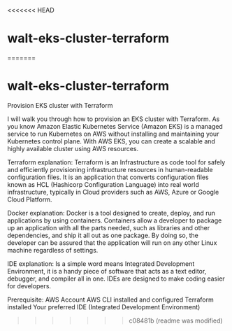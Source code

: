 <<<<<<< HEAD
# walt-eks-cluster-terraform
=======
# walt-eks-cluster-terraform
Provision EKS cluster with Terraform

I will walk you through how to provision an EKS cluster with Terraform. As you know Amazon Elastic Kubernetes Service (Amazon EKS) is a managed service to run Kubernetes on AWS without installing and maintaining your Kubernetes control plane. With AWS EKS, you can create a scalable and highly available cluster using AWS resources.

Terraform explanation:
Terraform is an Infrastructure as code tool for safely and efficiently provisioning infrastructure resources in human-readable configuration files. It is an application that converts configuration files known as HCL (Hashicorp Configuration Language) into real world infrastructure, typically in Cloud providers such as AWS, Azure or Google Cloud Platform.

Docker explanation:
Docker is a tool designed to create, deploy, and run applications by using containers. Containers allow a developer to package up an application with all the parts needed, such as libraries and other dependencies, and ship it all out as one package. By doing so, the developer can be assured that the application will run on any other Linux machine regardless of settings.

IDE explanation:
Is a simple word means Integrated Development Environment, it is a handy piece of software that acts as a text editor, debugger, and compiler all in one. IDEs are designed to make coding easier for developers.

Prerequisite:
AWS Account
AWS CLI installed and configured
Terraform installed
Your preferred IDE (Integrated Development Environment)
>>>>>>> c08481b (readme was modified)

